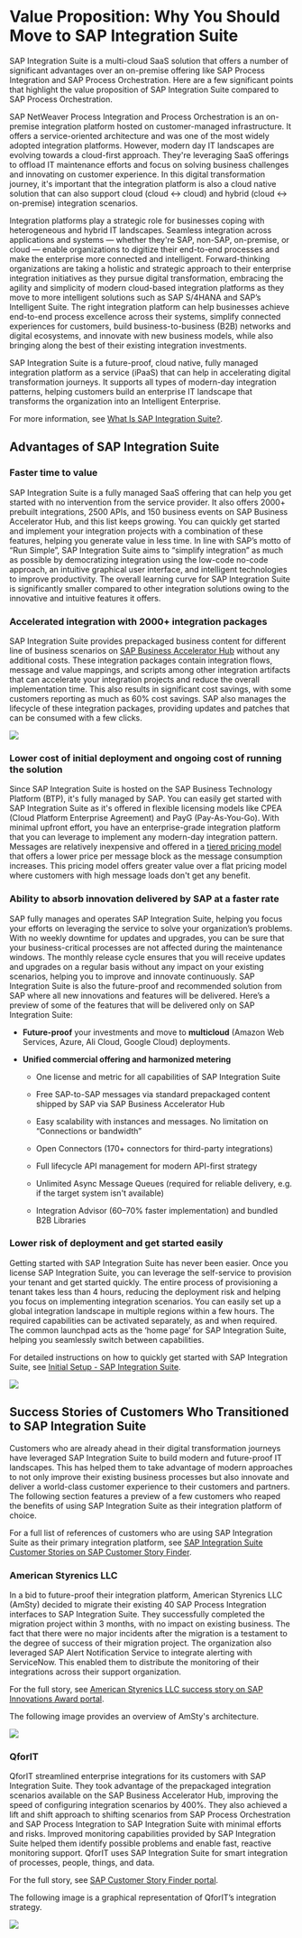 <!-- loioe5928032fee14042bde3980eca390284 -->

# Value Proposition: Why You Should Move to SAP Integration Suite

SAP Integration Suite is a multi-cloud SaaS solution that offers a number of significant advantages over an on-premise offering like SAP Process Integration and SAP Process Orchestration. Here are a few significant points that highlight the value proposition of SAP Integration Suite compared to SAP Process Orchestration.

SAP NetWeaver Process Integration and Process Orchestration is an on-premise integration platform hosted on customer-managed infrastructure. It offers a service-oriented architecture and was one of the most widely adopted integration platforms. However, modern day IT landscapes are evolving towards a cloud-first approach. They're leveraging SaaS offerings to offload IT maintenance efforts and focus on solving business challenges and innovating on customer experience. In this digital transformation journey, it's important that the integration platform is also a cloud native solution that can also support cloud \(cloud ↔ cloud\) and hybrid \(cloud ↔ on-premise\) integration scenarios.

Integration platforms play a strategic role for businesses coping with heterogeneous and hybrid IT landscapes. Seamless integration across applications and systems — whether they're SAP, non-SAP, on-premise, or cloud — enable organizations to digitize their end-to-end processes and make the enterprise more connected and intelligent. Forward-thinking organizations are taking a holistic and strategic approach to their enterprise integration initiatives as they pursue digital transformation, embracing the agility and simplicity of modern cloud-based integration platforms as they move to more intelligent solutions such as SAP S/4HANA and SAP’s Intelligent Suite. The right integration platform can help businesses achieve end-to-end process excellence across their systems, simplify connected experiences for customers, build business-to-business \(B2B\) networks and digital ecosystems, and innovate with new business models, while also bringing along the best of their existing integration investments.

SAP Integration Suite is a future-proof, cloud native, fully managed integration platform as a service \(iPaaS\) that can help in accelerating digital transformation journeys. It supports all types of modern-day integration patterns, helping customers build an enterprise IT landscape that transforms the organization into an Intelligent Enterprise.

For more information, see [What Is SAP Integration Suite?](https://help.sap.com/viewer/51ab953548be4459bfe8539ecaeee98d/sap.cp.integration.suite/en-US).



<a name="loioe5928032fee14042bde3980eca390284__section_l4n_pnv_drb"/>

## Advantages of SAP Integration Suite



### Faster time to value

SAP Integration Suite is a fully managed SaaS offering that can help you get started with no intervention from the service provider. It also offers 2000+ prebuilt integrations, 2500 APIs, and 150 business events on SAP Business Accelerator Hub, and this list keeps growing. You can quickly get started and implement your integration projects with a combination of these features, helping you generate value in less time. In line with SAP’s motto of “Run Simple”, SAP Integration Suite aims to “simplify integration” as much as possible by democratizing integration using the low-code no-code approach, an intuitive graphical user interface, and intelligent technologies to improve productivity. The overall learning curve for SAP Integration Suite is significantly smaller compared to other integration solutions owing to the innovative and intuitive features it offers.



### Accelerated integration with 2000+ integration packages

SAP Integration Suite provides prepackaged business content for different line of business scenarios on [SAP Business Accelerator Hub](https://api.sap.com/) without any additional costs. These integration packages contain integration flows, message and value mappings, and scripts among other integration artifacts that can accelerate your integration projects and reduce the overall implementation time. This also results in significant cost savings, with some customers reporting as much as 60% cost savings. SAP also manages the lifecycle of these integration packages, providing updates and patches that can be consumed with a few clicks.

![](images/benefits_advantage_integrationpackages_4bf23ce.png)



### Lower cost of initial deployment and ongoing cost of running the solution

Since SAP Integration Suite is hosted on the SAP Business Technology Platform \(BTP\), it's fully managed by SAP. You can easily get started with SAP Integration Suite as it's offered in flexible licensing models like CPEA \(Cloud Platform Enterprise Agreement\) and PayG \(Pay-As-You-Go\). With minimal upfront effort, you have an enterprise-grade integration platform that you can leverage to implement any modern-day integration pattern. Messages are relatively inexpensive and offered in a [tiered pricing model](https://discovery-center.cloud.sap/serviceCatalog/integration-suite?tab=service_plan&region=all) that offers a lower price per message block as the message consumption increases. This pricing model offers greater value over a flat pricing model where customers with high message loads don't get any benefit.



### Ability to absorb innovation delivered by SAP at a faster rate

SAP fully manages and operates SAP Integration Suite, helping you focus your efforts on leveraging the service to solve your organization’s problems. With no weekly downtime for updates and upgrades, you can be sure that your business-critical processes are not affected during the maintenance windows. The monthly release cycle ensures that you will receive updates and upgrades on a regular basis without any impact on your existing scenarios, helping you to improve and innovate continuously. SAP Integration Suite is also the future-proof and recommended solution from SAP where all new innovations and features will be delivered. Here’s a preview of some of the features that will be delivered only on SAP Integration Suite:

-   **Future-proof** your investments and move to **multicloud** \(Amazon Web Services, Azure, Ali Cloud, Google Cloud\) deployments.

-   **Unified commercial offering and harmonized metering**

    -   One license and metric for all capabilities of SAP Integration Suite

    -   Free SAP-to-SAP messages via standard prepackaged content shipped by SAP via SAP Business Accelerator Hub

    -   Easy scalability with instances and messages. No limitation on “Connections or bandwidth”

    -   Open Connectors \(170+ connectors for third-party integrations\)

    -   Full lifecycle API management for modern API-first strategy

    -   Unlimited Async Message Queues \(required for reliable delivery, e.g. if the target system isn't available\)

    -   Integration Advisor \(60–70% faster implementation\) and bundled B2B Libraries





### Lower risk of deployment and get started easily

Getting started with SAP Integration Suite has never been easier. Once you license SAP Integration Suite, you can leverage the self-service to provision your tenant and get started quickly. The entire process of provisioning a tenant takes less than 4 hours, reducing the deployment risk and helping you focus on implementing integration scenarios. You can easily set up a global integration landscape in multiple regions within a few hours. The required capabilities can be activated separately, as and when required. The common launchpad acts as the ‘home page’ for SAP Integration Suite, helping you seamlessly switch between capabilities.

For detailed instructions on how to quickly get started with SAP Integration Suite, see [Initial Setup - SAP Integration Suite](https://help.sap.com/viewer/51ab953548be4459bfe8539ecaeee98d/sap.cp.integration.suite/en-US/3dcf507f92f54597bc203600bf8f94c5.html).

![](images/Benefits_Advantage_IShome_5989d9a.png)



<a name="loioe5928032fee14042bde3980eca390284__section_nf2_pvx_qqb"/>

## Success Stories of Customers Who Transitioned to SAP Integration Suite

Customers who are already ahead in their digital transformation journeys have leveraged SAP Integration Suite to build modern and future-proof IT landscapes. This has helped them to take advantage of modern approaches to not only improve their existing business processes but also innovate and deliver a world-class customer experience to their customers and partners. The following section features a preview of a few customers who reaped the benefits of using SAP Integration Suite as their integration platform of choice.

For a full list of references of customers who are using SAP Integration Suite as their primary integration platform, see [SAP Integration Suite Customer Stories on SAP Customer Story Finder](https://www.sap.com/about/customer-stories.html?sort=latest_desc&tag=products:technology-platform/sap-business-technology-platform/sap-integration-suite).



### American Styrenics LLC

In a bid to future-proof their integration platform, American Styrenics LLC \(AmSty\) decided to migrate their existing 40 SAP Process Integration interfaces to SAP Integration Suite. They successfully completed the migration project within 3 months, with no impact on existing business. The fact that there were no major incidents after the migration is a testament to the degree of success of their migration project. The organization also leveraged SAP Alert Notification Service to integrate alerting with ServiceNow. This enabled them to distribute the monitoring of their integrations across their support organization.

For the full story, see [American Styrenics LLC success story on SAP Innovations Award portal](https://www.sap.com/bin/sapdxc/inm/attachment.11033/pitch-deck.pdf).

The following image provides an overview of AmSty's architecture.

![](images/Benefits_advantage_AmSty_092b168.png)



### QforIT

QforIT streamlined enterprise integrations for its customers with SAP Integration Suite. They took advantage of the prepackaged integration scenarios available on the SAP Business Accelerator Hub, improving the speed of configuring integration scenarios by 400%. They also achieved a lift and shift approach to shifting scenarios from SAP Process Orchestration and SAP Process Integration to SAP Integration Suite with minimal efforts and risks. Improved monitoring capabilities provided by SAP Integration Suite helped them identify possible problems and enable fast, reactive monitoring support. QforIT uses SAP Integration Suite for smart integration of processes, people, things, and data.

For the full story, see [SAP Customer Story Finder portal](https://www.sap.com/documents/2020/12/a00c52aa-bf7d-0010-87a3-c30de2ffd8ff.html).

The following image is a graphical representation of QforIT’s integration strategy.

![](images/Benefits_Advantage_QforIT_0869f1a.png)

